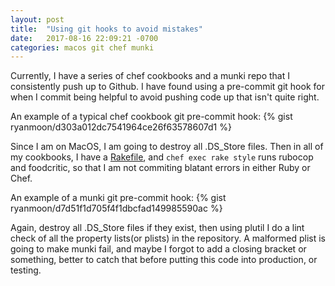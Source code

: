 ```yaml
---
layout: post
title:  "Using git hooks to avoid mistakes"
date:   2017-08-16 22:09:21 -0700
categories: macos git chef munki
---
```


Currently, I have a series of chef cookbooks and a munki repo that I consistently push up to Github. I have found using a pre-commit git hook for when I commit being helpful to avoid pushing code up that isn't quite right.

An example of a typical chef cookbook git pre-commit hook:
{% gist ryanmoon/d303a012dc7541964ce26f63578607d1 %}

Since I am on MacOS, I am going to destroy all .DS_Store files.
Then in all of my cookbooks, I have a [Rakefile](https://gist.github.com/ryanmoon/ac171ad79201667bc6912c98b334f304), and `chef exec rake style` runs rubocop and foodcritic, so that I am not commiting blatant errors in either Ruby or Chef.

An example of a munki git pre-commit hook:
{% gist ryanmoon/d7d51f1d705f4f1dbcfad149985590ac %}

Again, destroy all .DS_Store files if they exist, then using plutil I do a lint check of all the property lists(or plists) in the repository. A malformed plist is going to make munki fail, and maybe I forgot to add a closing bracket or something, better to catch that before putting this code into production, or testing.
